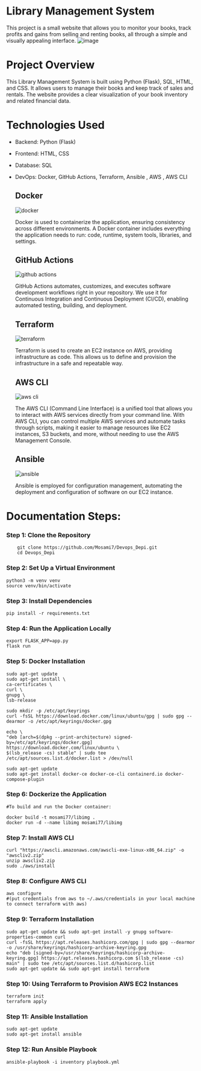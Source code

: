 # Library Management System
This project is a small website that allows you to monitor your books, track profits and gains from selling and renting books, all through a simple and visually appealing interface.
![image](https://github.com/user-attachments/assets/c3e3175b-3b2d-444f-aeb1-3554468180e3)

# Project Overview
This Library Management System is built using Python (Flask), SQL, HTML, and CSS. It allows users to manage their books and keep track of sales and rentals. The website provides a clear visualization of your book inventory and related financial data.

# Technologies Used
- Backend: Python (Flask)
- Frontend: HTML, CSS
- Database: SQL
- DevOps: Docker, GitHub Actions, Terraform, Ansible , AWS , AWS CLI

	## Docker
	![docker](https://github.com/user-attachments/assets/0141109b-92b2-4a5e-bf2a-e6e72cc140b9)

	Docker is used to containerize the application, ensuring consistency across different environments. A Docker container includes everything the application needs to run: code, runtime, system tools, libraries, and settings.

	## GitHub Actions
	![github actions](https://github.com/user-attachments/assets/78ad420c-2079-40d4-8e23-e947b2f3d030)

	GitHub Actions automates, customizes, and executes software development workflows right in your repository. We use it for Continuous Integration and Continuous Deployment (CI/CD), enabling automated testing, building, and deployment.

	## Terraform
	![terraform](https://github.com/user-attachments/assets/cd4c8ad7-0408-4b70-a4d6-2ec74c6531b9)

	Terraform is used to create an EC2 instance on AWS, providing infrastructure as code. This allows us to define and provision the infrastructure in a safe and repeatable way.
	
	## AWS CLI
	![aws cli](https://github.com/user-attachments/assets/aac46b76-4237-4eb6-9f32-8bb40d76b5a0)

	The AWS CLI (Command Line Interface) is a unified tool that allows you to interact with AWS services directly from your command line. With AWS CLI, you can control multiple AWS services and automate tasks through scripts, making it easier 		to manage resources like EC2 instances, S3 buckets, and more, without needing to use the AWS Management Console.
	
	## Ansible
	![ansible](https://github.com/user-attachments/assets/c801ff06-8cec-4103-8cb6-189a7a5ddb46)

	Ansible is employed for configuration management, automating the deployment and configuration of software on our EC2 instance.

# Documentation Steps:
 ### Step 1: Clone the Repository
		git clone https://github.com/Mosami7/Devops_Depi.git
		cd Devops_Depi

 ### Step 2: Set Up a Virtual Environment
	python3 -m venv venv
	source venv/bin/activate

 ### Step 3: Install Dependencies
	pip install -r requirements.txt

 ### Step 4: Run the Application Locally
	export FLASK_APP=app.py
	flask run

 ### Step 5: Docker Installation
	sudo apt-get update
	sudo apt-get install \
    ca-certificates \
    curl \
    gnupg \
    lsb-release

	sudo mkdir -p /etc/apt/keyrings
	curl -fsSL https://download.docker.com/linux/ubuntu/gpg | sudo gpg --dearmor -o /etc/apt/keyrings/docker.gpg

	echo \
  	"deb [arch=$(dpkg --print-architecture) signed-by=/etc/apt/keyrings/docker.gpg] https://download.docker.com/linux/ubuntu \
  	$(lsb_release -cs) stable" | sudo tee /etc/apt/sources.list.d/docker.list > /dev/null

	sudo apt-get update
	sudo apt-get install docker-ce docker-ce-cli containerd.io docker-compose-plugin

 ### Step 6: Dockerize the Application
	#To build and run the Docker container:

	docker build -t mosami77/libimg .
	docker run -d --name libimg mosami77/libimg

 ### Step 7: Install AWS CLI
	curl "https://awscli.amazonaws.com/awscli-exe-linux-x86_64.zip" -o "awscliv2.zip"
	unzip awscliv2.zip
	sudo ./aws/install

 ### Step 8: Configure AWS CLI
	aws configure
	#(put credentials from aws to ~/.aws/credentials in your local machine to connect terraform with aws)

 ### Step 9: Terraform Installation
	sudo apt-get update && sudo apt-get install -y gnupg software-properties-common curl
	curl -fsSL https://apt.releases.hashicorp.com/gpg | sudo gpg --dearmor -o /usr/share/keyrings/hashicorp-archive-keyring.gpg
	echo "deb [signed-by=/usr/share/keyrings/hashicorp-archive-keyring.gpg] https://apt.releases.hashicorp.com $(lsb_release -cs) main" | sudo tee /etc/apt/sources.list.d/hashicorp.list
	sudo apt-get update && sudo apt-get install terraform

 ### Step 10: Using Terraform to Provision AWS EC2 Instances
	terraform init
	terraform apply

 ### Step 11: Ansible Installation
	sudo apt-get update
	sudo apt-get install ansible

 ### Step 12: Run Ansible Playbook
	ansible-playbook -i inventory playbook.yml
